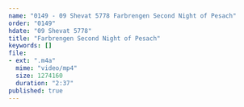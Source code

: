 ```yaml
---
name: "0149 - 09 Shevat 5778 Farbrengen Second Night of Pesach"
order: "0149"
hdate: "09 Shevat 5778"
title: "Farbrengen Second Night of Pesach"
keywords: []
file:
- ext: ".m4a"
  mime: "video/mp4"
  size: 1274160
  duration: "2:37"
published: true
---
```


